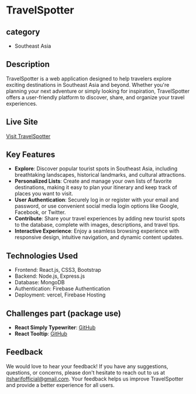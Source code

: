 # TravelSpotter

## category
 - Southeast Asia

## Description
TravelSpotter is a web application designed to help travelers explore exciting destinations in Southeast Asia and beyond. Whether you're planning your next adventure or simply looking for inspiration, TravelSpotter offers a user-friendly platform to discover, share, and organize your travel experiences.

## Live Site
[Visit TravelSpotter](https://tourspotter-bb912.web.app/)

## Key Features
- **Explore**: Discover popular tourist spots in Southeast Asia, including breathtaking landscapes, historical landmarks, and cultural attractions.
- **Personalized Lists**: Create and manage your own lists of favorite destinations, making it easy to plan your itinerary and keep track of places you want to visit.
- **User Authentication**: Securely log in or register with your email and password, or use convenient social media login options like Google, Facebook, or Twitter.
- **Contribute**: Share your travel experiences by adding new tourist spots to the database, complete with images, descriptions, and travel tips.
- **Interactive Experience**: Enjoy a seamless browsing experience with responsive design, intuitive navigation, and dynamic content updates.

## Technologies Used
- Frontend: React.js, CSS3, Bootstrap
- Backend: Node.js, Express.js
- Database: MongoDB
- Authentication: Firebase Authentication
- Deployment: vercel, Firebase Hosting


## Challenges part (package use)
- **React Simply Typewriter**: [GitHub](https://www.npmjs.com/package/react-simple-typewriter)
- **React Tooltip**: [GitHub](https://react-tooltip.com/)

## Feedback
We would love to hear your feedback! If you have any suggestions, questions, or concerns, please don't hesitate to reach out to us at [itsharifofficial@gmail.com](mailto:itsharifofficial@gmail.com). Your feedback helps us improve TravelSpotter and provide a better experience for all users.
